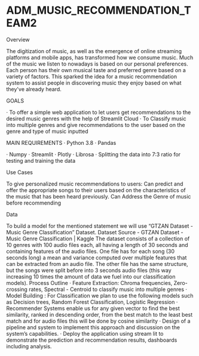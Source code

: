 # ADM_MUSIC_RECOMMENDATION_TEAM2
Overview
 
The digitization of music, as well as the emergence of online streaming platforms and mobile apps, has transformed how we consume music. Much of the music we listen to nowadays is based on our personal preferences. Each person has their own musical taste and preferred genre based on a variety of factors. This sparked the idea for a music recommendation system to assist people in discovering music they enjoy based on what they've already heard.
 
GOALS
 
·   	To offer a simple web application to let users get recommendations to the desired music genres with the help of Streamlit Cloud
·   	To Classify music into multiple genres and give recommendations to the user based on the genre and type of music inputted
 
 
MAIN REQUIREMENTS
·   	Python 3.8
·   	Pandas

·   	Numpy
·   	Streamlit
·   	Plotly
·   	Librosa
·   	Splitting the data into 7:3 ratio for testing and training the data
 
Use Cases
 
To give personalized music recommendations to users:
Can predict and offer the appropriate songs to their users based on the characteristics of the music that has been heard previously.
Can Address the Genre of music before recommending
 
Data
 
To build a model for the mentioned statement we will use “GTZAN Dataset - Music Genre Classification” Dataset.
Dataset Source - GTZAN Dataset - Music Genre Classification | Kaggle
The dataset consists of a collection of 10 genres with 100 audio files each, all having a length of 30 seconds and containing features of the audio files. One file has for each song (30 seconds long) a mean and variance computed over multiple features that can be extracted from an audio file. The other file has the same structure, but the songs were split before into 3 seconds audio files (this way increasing 10 times the amount of data we fuel into our classification models).
Process Outline
·   	Feature Extraction: Chroma frequencies, Zero-crossing rates,
Spectral - Centroid to classify music into multiple genres
·   	Model Building : For Classification we plan to use the following models such as Decision trees, Random Forest Classification, Logistic Regression
·   	Recommender Systems enable us for any given vector to find the best similarity, ranked in descending order, from the best match to the least best match and for audio files this will be done by cosine similarity
·   	Design of a pipeline and system to implement this approach and discussion on the system’s capabilities.
·   	Deploy the application using stream lit to demonstrate the prediction and recommendation results, dashboards including analysis.

